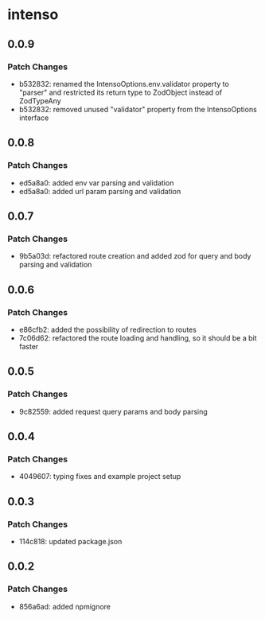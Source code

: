 # intenso

## 0.0.9

### Patch Changes

- b532832: renamed the IntensoOptions.env.validator property to "parser" and restricted its return type to ZodObject instead of ZodTypeAny
- b532832: removed unused "validator" property from the IntensoOptions interface

## 0.0.8

### Patch Changes

- ed5a8a0: added env var parsing and validation
- ed5a8a0: added url param parsing and validation

## 0.0.7

### Patch Changes

- 9b5a03d: refactored route creation and added zod for query and body parsing and validation

## 0.0.6

### Patch Changes

- e86cfb2: added the possibility of redirection to routes
- 7c06d62: refactored the route loading and handling, so it should be a bit faster

## 0.0.5

### Patch Changes

- 9c82559: added request query params and body parsing

## 0.0.4

### Patch Changes

- 4049607: typing fixes and example project setup

## 0.0.3

### Patch Changes

- 114c818: updated package.json

## 0.0.2

### Patch Changes

- 856a6ad: added npmignore
